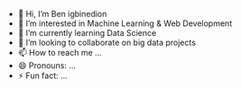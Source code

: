 - 👋 Hi, I’m Ben igbinedion
- 👀 I’m interested in Machine Learning & Web Development
- 🌱 I’m currently learning Data Science
- 💞️ I’m looking to collaborate on big data projects
- 📫 How to reach me ...
- 😄 Pronouns: ...
- ⚡ Fun fact: ...

<!---
Bigbinedion/Bigbinedion is a ✨ special ✨ repository because its `README.md` (this file) appears on your GitHub profile.
You can click the Preview link to take a look at your changes.
--->
